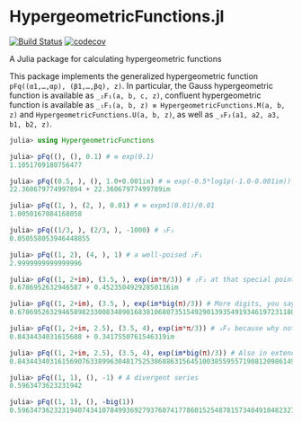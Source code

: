 # HypergeometricFunctions.jl

[![Build Status](https://github.com/JuliaMath/HypergeometricFunctions.jl/workflows/CI/badge.svg)](https://github.com/JuliaMath/HypergeometricFunctions.jl/actions?query=workflow%3ACI) [![codecov](https://codecov.io/gh/JuliaMath/HypergeometricFunctions.jl/branch/master/graph/badge.svg)](https://codecov.io/gh/JuliaMath/HypergeometricFunctions.jl)

A Julia package for calculating hypergeometric functions

This package implements the generalized hypergeometric function `pFq((α1,…,αp), (β1,…,βq), z)`. In particular, the Gauss hypergeometric function is available as `_₂F₁(a, b, c, z)`, confluent hypergeometric function is available as `_₁F₁(a, b, z) ≡ HypergeometricFunctions.M(a, b, z)` and `HypergeometricFunctions.U(a, b, z)`, as well as `_₃F₂(a1, a2, a3, b1, b2, z)`.

```julia
julia> using HypergeometricFunctions

julia> pFq((), (), 0.1) # ≡ exp(0.1)
1.1051709180756477

julia> pFq((0.5, ), (), 1.0+0.001im) # ≡ exp(-0.5*log1p(-1.0-0.001im))
22.360679774997894 + 22.36067977499789im

julia> pFq((1, ), (2, ), 0.01) # ≡ expm1(0.01)/0.01
1.0050167084168058

julia> pFq((1/3, ), (2/3, ), -1000) # ₁F₁
0.050558053946448855

julia> pFq((1, 2), (4, ), 1) # a well-poised ₂F₁
2.9999999999999996

julia> pFq((1, 2+im), (3.5, ), exp(im*π/3)) # ₂F₁ at that special point in ℂ
0.6786952632946587 + 0.45235049292850116im

julia> pFq((1, 2+im), (3.5, ), exp(im*big(π)/3)) # More digits, you say?
0.6786952632946589823300834090168381068073515492901393549193461972311801512528996 + 0.4523504929285013648194489713901658143893464679689810112119412310631860619947939im

julia> pFq((1, 2+im, 2.5), (3.5, 4), exp(im*π/3)) # ₃F₂ because why not
0.8434434031615688 + 0.3417550761546319im

julia> pFq((1, 2+im, 2.5), (3.5, 4), exp(im*big(π)/3)) # Also in extended precision
0.8434434031615690763389963048175253868863156451003855955719081209861492349266966 + 0.34175507615463197326144956567125097230303506665711024742993111225869481084123im

julia> pFq((1, 1), (), -1) # A divergent series
0.5963473623231942

julia> pFq((1, 1), (), -big(1))
0.5963473623231940743410784993692793760741778601525487815734849104823272191142015

```
